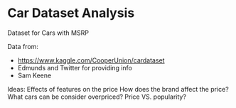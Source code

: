 # Car Dataset Analysis
Dataset for Cars with MSRP


Data from:
- https://www.kaggle.com/CooperUnion/cardataset
- Edmunds and Twitter for providing info
- Sam Keene

Ideas:
Effects of features on the price
How does the brand affect the price?
What cars can be consider overpriced?
Price VS. popularity?
